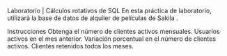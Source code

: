 Laboratorio | Cálculos rotativos de SQL
En esta práctica de laboratorio, utilizará la base de datos de alquiler de películas de Sakila .

Instrucciones
Obtenga el número de clientes activos mensuales.
Usuarios activos en el mes anterior.
Variación porcentual en el número de clientes activos.
Clientes retenidos todos los meses.
